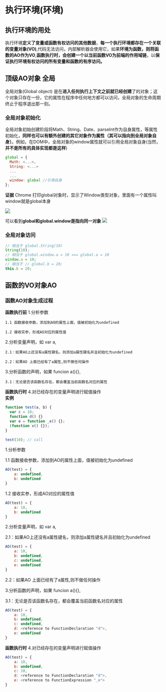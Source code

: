 # 执行环境(环境)

## 执行环境的用处
执行环境**定义了变量或函数有权访问的其他数据**，**每一个执行环境都存在一个关联的变量对象(VO)**,代码无法访问，内部解析器会使用它，如果**环境为函数，则将函数的AO作为VO**,**函数执行时，会创建一个以当前函数VO为前端的作用域链**，以**保证执行环境有权访问的所有变量和函数的有序访问。**

## 顶级AO对象 全局
全局对象(Global object) 是在**进入任何执行上下文之前就已经创建**了的对象；这个对象只存在一份，它的属性在程序中任何地方都可以访问，全局对象的生命周期终止于程序退出那一刻。


### 全局对象初始化
全局对象初始创建阶段将Math、String、Date、parseInt作为自身属性，等属性初始化，**同样也可以有额外创建的其它对象作为属性（其可以指向到全局对象自身）**。例如，在DOM中，全局对象的window属性就可以引用全局对象自身(当然，**并不是所有的具体实现都是这样**)
```js
global = {
  Math: <...>,
  String: <...>
  ...
  ...
  window: global //引用自身
};
```
**证据**
Chrome
打印global对象时，显示了Window类型对象，里面有一个属性叫window就是global本身

![](https://user-gold-cdn.xitu.io/2019/4/22/16a450b56cccb2fd?w=728&h=53&f=png&s=10602)

可以看到**global和global.window是指向同一对象**
![](https://user-gold-cdn.xitu.io/2019/4/22/16a450cd65ec5628?w=458&h=76&f=png&s=4027)

### 全局对象访问
```js
// 相当于 global.String(10)
String(10);
// 相当于 global.window.a = 10 === global.a = 10
window.a = 10; 
// 相当于 // global.b = 20;
this.b = 20; 
```

## 函数的VO对象AO

### 函数AO对象生成过程
**函数执行前**
1.分析参数

    1.1 函数接收参数，添加到AO的属性上面，值被初始化为undefined

    1.2 接收实参，形成AO对应的属性值
    

2.分析变量声明，如 var a,

    2.1：如果AO上还没有a属性键名，则添加a属性键名并且初始化为undefined

    2.2：如果AO 上面已经有了a属性,则不做任何操作

3.分析函数的声明，如果 funcion a(){},

    3.1：无论是否该函数名存在，都会覆盖当前函数名对应的属性
**函数执行时**
4.对已经存在的变量声明进行赋值操作    
**实例**
```js
function test(a, b) {
  var c = 10;
  function d() {}
  var e = function _e() {};
  (function x() {});
}
 
test(10); // call
```

1.分析参数

1.1 函数接收参数，添加到AO的属性上面，值被初始化为undefined
```js
AO(test) = {
    a: undefined,
    b: undefined
}
```
1.2 接收实参，形成AO对应的属性值
```js
AO(test) = {
    a: 10,
    b: undefined
}
```    

2.分析变量声明，如 var a,

2.1：如果AO上还没有a属性键名，则添加a属性键名并且初始化为undefined
```js
AO(test) = {
    a: 10,
    b: undefined,
    c: undefined,
    e: undefined
}
```
2.2：如果AO 上面已经有了a属性,则不做任何操作

3.分析函数的声明，如果 funcion a(){},

3.1：无论是否该函数名存在，都会覆盖当前函数名对应的属性
```js
AO(test) = {
    a: 10,
    b: undefined,
    c: undefined,
    d: <reference to FunctionDeclaration "d">,
    e: undefined
}
```
**函数执行时**
4.对已经存在的变量声明进行赋值操作 
```js
AO(test) = {
    a: 10,
    b: undefined,
    c: 10,
    d: <reference to FunctionDeclaration "d">,
    e: <reference to FunctionExpression "_e">
}
```

























